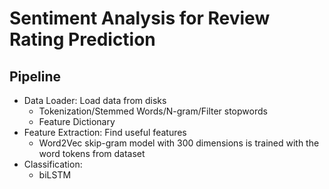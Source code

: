 # Sentiment Analysis for Review Rating Prediction
## Pipeline
- Data Loader: Load data from disks
  - Tokenization/Stemmed Words/N-gram/Filter stopwords
  - Feature Dictionary
- Feature Extraction: Find useful features
  - Word2Vec skip-gram model with 300 dimensions is trained with the word tokens from dataset
- Classification: 
  - biLSTM
